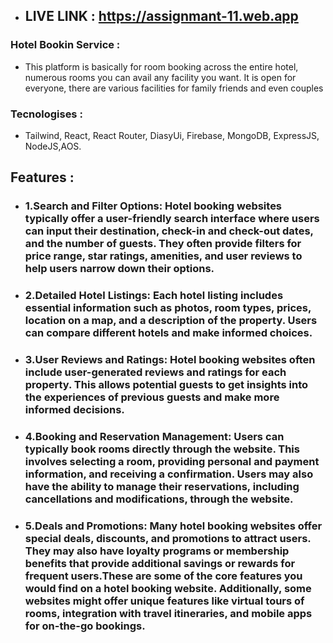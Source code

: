 - ## LIVE LINK : https://assignmant-11.web.app

 ###  Hotel Bookin Service : 
- This platform is basically for room booking across the entire hotel, numerous rooms you can avail any facility you want. It is open for everyone, there are various facilities for family friends and even couples

### Tecnologises :
- Tailwind, React, React Router, DiasyUi, Firebase, MongoDB, ExpressJS, NodeJS,AOS.

## Features :
 - ### 1.Search and Filter Options:  Hotel booking websites typically offer a user-friendly search interface where users can input their destination, check-in and check-out dates, and the number of guests. They often provide filters for price range, star ratings, amenities, and user reviews to help users narrow down their options.

 - ### 2.Detailed Hotel Listings: Each hotel listing includes essential information such as photos, room types, prices, location on a map, and a description of the property. Users can compare different hotels and make informed choices.

 - ### 3.User Reviews and Ratings: Hotel booking websites often include user-generated reviews and ratings for each property. This allows potential guests to get insights into the experiences of previous guests and make more informed decisions.
 - ### 4.Booking and Reservation Management: Users can typically book rooms directly through the website. This involves selecting a room, providing personal and payment information, and receiving a confirmation. Users may also have the ability to manage their reservations, including cancellations and modifications, through the website.
 - ### 5.Deals and Promotions: Many hotel booking websites offer special deals, discounts, and promotions to attract users. They may also have loyalty programs or membership benefits that provide additional savings or rewards for frequent users.These are some of the core features you would find on a hotel booking website. Additionally, some websites might offer unique features like virtual tours of rooms, integration with travel itineraries, and mobile apps for on-the-go bookings.
